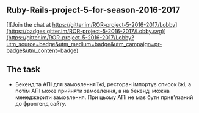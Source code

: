 Ruby-Rails-project-5-for-season-2016-2017
--------------------
[![Join the chat at https://gitter.im/ROR-project-5-2016-2017/Lobby](https://badges.gitter.im/ROR-project-5-2016-2017/Lobby.svg)](https://gitter.im/ROR-project-5-2016-2017/Lobby?utm_source=badge&utm_medium=badge&utm_campaign=pr-badge&utm_content=badge)

The task
--------------------

* Бекенд та АПІ для замовлення їжі, ресторан імпортує список їжі, а потім АПІ може прийняти замовлення, а на бекенді можна менеджерити замовлення. При цьому АПі не має бути прив'язаний до фронтенд сайту.
